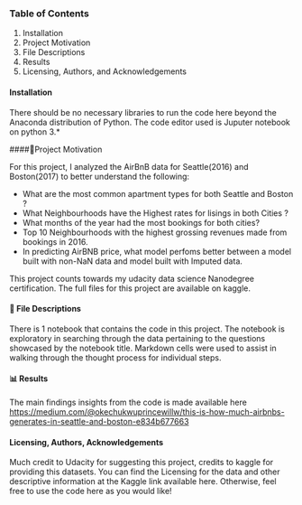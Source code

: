 ### Table of Contents

1. Installation
2. Project Motivation
3. File Descriptions
4. Results
5. Licensing, Authors, and Acknowledgements

#### Installation

There should be no necessary libraries to run the code here beyond the Anaconda distribution of Python. The code editor used is Juputer notebook on python 3.*

####📌Project Motivation

For this project, I analyzed the AirBnB data for Seattle(2016) and Boston(2017) to better understand the following:

- What are the most common apartment types for both Seattle and Boston ?
- What Neighbourhoods have the Highest rates for lisings in both Cities ?
- What months of the year had the most bookings for both cities?
- Top 10 Neighbourhoods with the highest grossing revenues made from bookings in 2016.
- In predicting AirBNB price, what model perfoms better between a model built with non-NaN data and model built with Imputed data.

This project counts towards my udacity data science Nanodegree certification.
The full files for this project are available on kaggle.

#### 📘 File Descriptions

There is 1 notebook that contains the code in this project. The notebook is exploratory in searching through the data pertaining to the questions showcased by the notebook title. 
Markdown cells were used to assist in walking through the thought process for individual steps.

#### 📊 Results 
The main findings insights from the code is made available here
https://medium.com/@okechukwuprincewillw/this-is-how-much-airbnbs-generates-in-seattle-and-boston-e834b677663

#### Licensing, Authors, Acknowledgements
Much credit to Udacity for suggesting this project, credits to kaggle for providing this datasets.  You can find the Licensing for the data and other descriptive information at the Kaggle link available here. Otherwise, feel free to use the code here as you would like!



